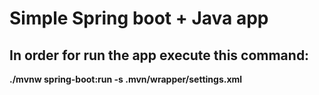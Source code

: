 # Simple Spring boot + Java app


## In order for run the app execute this command:

**./mvnw spring-boot:run -s .mvn/wrapper/settings.xml**
